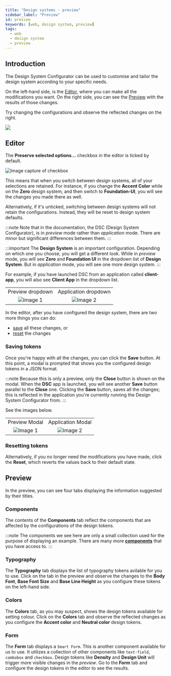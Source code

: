 ```yaml
---
title: "Design systems - preview"
sidebar_label: "Preview"
id: preview
keywords: [web, design system, preview]
tags:
  - web
  - design system
  - preview
---
```


## Introduction

The Design System Configurator can be used to customise and tailor the design system according to your specific needs.

On the left-hand side, is the [Editor](../../../web/design-systems/preview/#editor), where you can make all the modifications you want. On the right side, you can see the [Preview](../../../web/design-systems/preview/#preview) with the results of those changes.

Try changing the configurations and observe the reflected changes on the right.

![](/img/DSC-checkbox.PNG)

## Editor

The **Preserve selected options...** checkbox in the editor is ticked by default.

<img id="shadowed-img" src="/img/preserve-checkbox.PNG" alt="Image capture of checkbox"/>

This means that when you switch between design systems, all of your selections are retained.
For instance, if you change the **Accent Color** while on the **Zero** design system, and then switch to **Foundation-UI**, you will see the changes you made there as well.

Alternatively, if it's unticked, switching between design systems will not retain the configurations.
Instead, they will be reset to design system defaults.

:::note
Note that in the documentation, the DSC (Design System Configurator), is in *preview* mode rather than *application* mode. There are minor but significant differences between them.
:::

:::important
The **Design System** is an important configuration. Depending on which one you choose, you will get a different look. While in *preview* mode, you will see **Zero** and **Foundation UI** in the dropdown list of **Design System**. But in *application* mode, you will see one more design system.
:::

For example, if you have launched DSC from an application called **client-app**, you will also see **Client App** in the dropdown list.

|                                        |                                       |
| :------------------------------------: | :-----------------------------------: |
|            Preview dropdown            |         Application dropdown          |
| ![Image 1](/img/preview_drop_down.PNG) | ![Image 2](/img/custom_drop_down.PNG) |

In the editor, after you have configured the design system, there are two more things you can do:

- [save](../../../web/design-systems/preview/#saving-tokens) all these changes, or
- [reset](../../../web/design-systems/preview/#resetting-tokens) the changes

### Saving tokens

Once you're happy with all the changes, you can click the **Save** button. At this point, a modal is prompted that shows you the configured design tokens in a JSON format.

:::note
Because this is only a preview, only the **Close** button is shown on the modal. When the **DSC** app is launched, you will see another **Save** button parallel to the **Close** one. Clicking the **Save** button, saves all the changes; this is reflected in the application you're currently running the Design System Configurator from.
:::

See the images below.

|                                  |                                 |
| :------------------------------: | :-----------------------------: |
|          Preview Modal           |        Application Modal        |
| ![Image 1](/img/close_modal.PNG) | ![Image 2](/img/save_modal.PNG) |

### Resetting tokens

Alternatively, if you no longer need the modifications you have made, click the **Reset**, which reverts the values back to their default state.

## Preview

In the preview, you can see four tabs displaying the information suggested by their titles.

### Components

The contents of the **Components** tab reflect the components that are affected by the configurations of the design tokens.

:::note
The components we see here are only a small collection used for the purpose of displaying an example. There are many more **[components](../../../web/web-components/overview)** that you have access to.
:::

### Typography

The **Typography** tab displays the list of typography tokens avilable for you to use. Click on the tab in the preview and observe the changes to the **Body Font**, **Base Font Size** and **Base Line Height** as you configure these tokens on the left-hand side.

### Colors

The **Colors** tab, as you may suspect, shows the design tokens available for setting colour. Click on the **Colors** tab and observe the reflected changes as you configure the **Accent color** and **Neutral color** design tokens.

### Form

The **Form** tab displays a `Smart Form`. This is another component available for us to use. It utilizes a collection of other components like `text-field`, `combobox` and `checkbox`. Design tokens like **Density** and **Design Unit** will trigger more visible changes in the *preview*. Go to the **Form** tab and configure the design tokens in the editor to see the results.